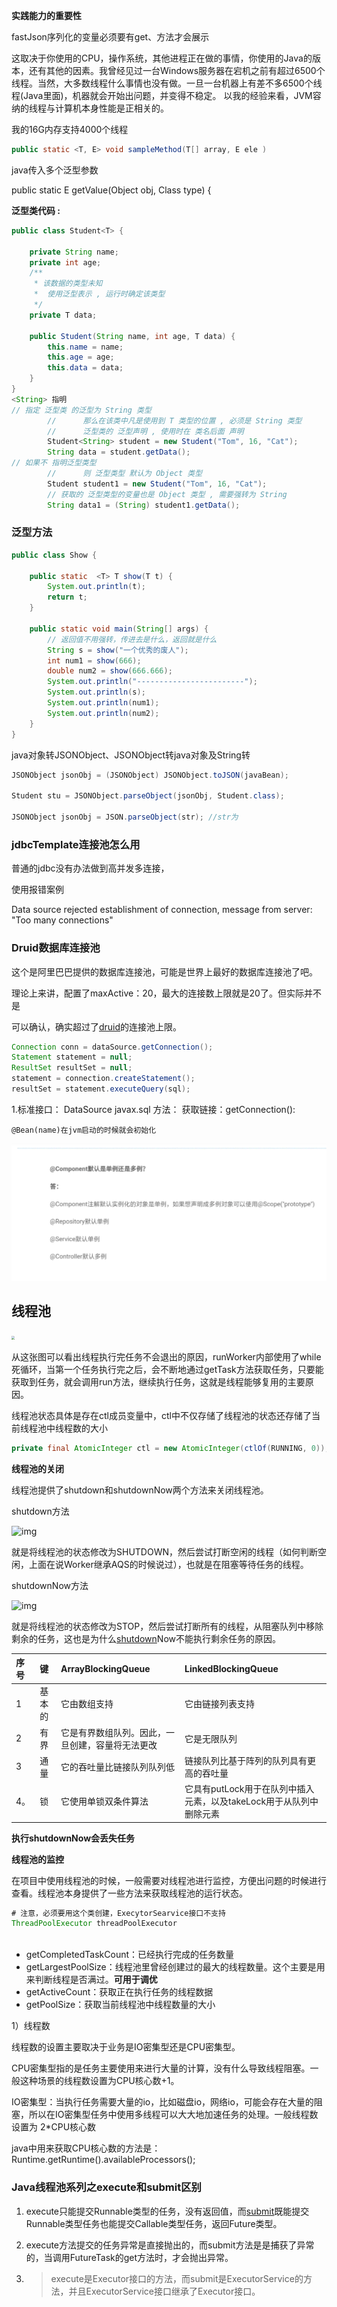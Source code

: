 **实践能力的重要性**

fastJson序列化的变量必须要有get、方法才会展示

这取决于你使用的CPU，操作系统，其他进程正在做的事情，你使用的Java的版本，还有其他的因素。我曾经见过一台Windows服务器在宕机之前有超过6500个线程。当然，大多数线程什么事情也没有做。一旦一台机器上有差不多6500个线程(Java里面)，机器就会开始出问题，并变得不稳定。
以我的经验来看，JVM容纳的线程与计算机本身性能是正相关的。

我的16G内存支持4000个线程

```java
public static <T, E> void sampleMethod(T[] array, E ele )
```

java传入多个泛型参数

public static <E> E getValue(Object obj, Class<E> type) {

**泛型类代码 :**

```java
public class Student<T> {

    private String name;
    private int age;
    /**
     * 该数据的类型未知
     *  使用泛型表示 , 运行时确定该类型
     */
    private T data;

    public Student(String name, int age, T data) {
        this.name = name;
        this.age = age;
        this.data = data;
    }
}
<String> 指明
// 指定 泛型类 的泛型为 String 类型
        //      那么在该类中凡是使用到 T 类型的位置 , 必须是 String 类型
        //      泛型类的 泛型声明 , 使用时在 类名后面 声明
        Student<String> student = new Student("Tom", 16, "Cat");
        String data = student.getData();
// 如果不 指明泛型类型
        //      则 泛型类型 默认为 Object 类型
        Student student1 = new Student("Tom", 16, "Cat");
        // 获取的 泛型类型的变量也是 Object 类型 , 需要强转为 String
        String data1 = (String) student1.getData();

```



### **泛型方法**

```java
public class Show {
 
    public static  <T> T show(T t) {
        System.out.println(t);
        return t;
    }
 
    public static void main(String[] args) {
        // 返回值不用强转，传进去是什么，返回就是什么
        String s = show("一个优秀的废人");
        int num1 = show(666);
        double num2 = show(666.666);
        System.out.println("------------------------");
        System.out.println(s);
        System.out.println(num1);
        System.out.println(num2);
    }
}
```





java对象转JSONObject、JSONObject转java对象及String转

```java
JSONObject jsonObj = (JSONObject) JSONObject.toJSON(javaBean); 

Student stu = JSONObject.parseObject(jsonObj, Student.class);

JSONObject jsonObj = JSON.parseObject(str); //str为
```



### jdbcTemplate连接池怎么用

普通的jdbc没有办法做到高并发多连接，

使用报错案例

Data source rejected establishment of connection,  message from server: "Too many connections"

### Druid数据库连接池

​    这个是阿里巴巴提供的数据库连接池，可能是世界上最好的数据库连接池了吧。

理论上来讲，配置了maxActive：20，最大的连接数上限就是20了。但实际并不是

可以确认，确实超过了[druid](https://so.csdn.net/so/search?q=druid&spm=1001.2101.3001.7020)的连接池上限。

```java
Connection conn = dataSource.getConnection();
Statement statement = null;
ResultSet resultSet = null;
statement = connection.createStatement();
resultSet = statement.executeQuery(sql);
```



1.标准接口： DataSource javax.sql
         方法：
           获取链接：getConnection():



```
@Bean(name)在jvm启动的时候就会初始化
```

![image-20220602222504049](Java%E6%9C%AD%E8%AE%B0.assets/image-20220602222504049.png)

## 线程池

<img src="https://tva1.sinaimg.cn/large/e6c9d24egy1h2v3vgeqimj20u01dcadd.jpg" style="zoom: 33%;" />

从这张图可以看出线程执行完任务不会退出的原因，runWorker内部使用了while死循环，当第一个任务执行完之后，会不断地通过getTask方法获取任务，只要能获取到任务，就会调用run方法，继续执行任务，这就是线程能够复用的主要原因。

线程池状态具体是存在ctl成员变量中，ctl中不仅存储了线程池的状态还存储了当前线程池中线程数的大小

```java
private final AtomicInteger ctl = new AtomicInteger(ctlOf(RUNNING, 0));
```

**线程池的关闭**

线程池提供了shutdown和shutdownNow两个方法来关闭线程池。

shutdown方法

![img](https://pic4.zhimg.com/50/v2-6fed2e658bebe1c25f29ebf34bd0ab38_720w.jpg?source=1940ef5c)

就是将线程池的状态修改为SHUTDOWN，然后尝试打断空闲的线程（如何判断空闲，上面在说Worker继承AQS的时候说过），也就是在阻塞等待任务的线程。

shutdownNow方法

![img](https://pic2.zhimg.com/50/v2-ee2a9bce58f74f422c810f6958bbdafa_720w.jpg?source=1940ef5c)



就是将线程池的状态修改为STOP，然后尝试打断所有的线程，从阻塞队列中移除剩余的任务，这也是为什么[shutdown](https://www.zhihu.com/search?q=shutdown&search_source=Entity&hybrid_search_source=Entity&hybrid_search_extra={"sourceType"%3A"answer"%2C"sourceId"%3A2471908876})Now不能执行剩余任务的原因。



| 序号 | 键     | ArrayBlockingQueue                               | LinkedBlockingQueue                                          |
| :--- | :----- | :----------------------------------------------- | :----------------------------------------------------------- |
| 1    | 基本的 | 它由数组支持                                     | 它由链接列表支持                                             |
| 2    | 有界   | 它是有界数组队列。因此，一旦创建，容量将无法更改 | 它是无限队列                                                 |
| 3    | 通量   | 它的吞吐量比链接队列队列低                       | 链接队列比基于阵列的队列具有更高的吞吐量                     |
| 4。  | 锁     | 它使用单锁双条件算法                             | 它具有putLock用于在队列中插入元素，以及takeLock用于从队列中删除元素 |

**执行shutdownNow会丢失任务**

**线程池的监控**

在项目中使用线程池的时候，一般需要对线程池进行监控，方便出问题的时候进行查看。线程池本身提供了一些方法来获取线程池的运行状态。

```java
# 注意，必须要用这个类创建，ExecytorSearvice接口不支持
ThreadPoolExecutor threadPoolExecutor
  
```

- getCompletedTaskCount：已经执行完成的任务数量
- getLargestPoolSize：线程池里曾经创建过的最大的线程数量。这个主要是用来判断线程是否满过。**可用于调优**
- getActiveCount：获取正在执行任务的线程数据
- getPoolSize：获取当前线程池中线程数量的大小

1）线程数

线程数的设置主要取决于业务是IO密集型还是CPU密集型。

CPU密集型指的是任务主要使用来进行大量的计算，没有什么导致线程阻塞。一般这种场景的线程数设置为CPU核心数+1。

IO密集型：当执行任务需要大量的io，比如磁盘io，网络io，可能会存在大量的阻塞，所以在IO密集型任务中使用多线程可以大大地加速任务的处理。一般线程数设置为 2*CPU核心数

java中用来获取CPU核心数的方法是：Runtime.getRuntime().availableProcessors();

### Java线程池系列之execute和submit区别

1. execute只能提交Runnable类型的任务，没有返回值，而[submit](https://so.csdn.net/so/search?q=submit&spm=1001.2101.3001.7020)既能提交Runnable类型任务也能提交Callable类型任务，返回Future类型。

2.  execute方法提交的任务异常是直接抛出的，而submit方法是是捕获了异常的，当调用FutureTask的get方法时，才会抛出异常。

3. > execute是Executor接口的方法，而submit是ExecutorService的方法，并且ExecutorService接口继承了Executor接口。